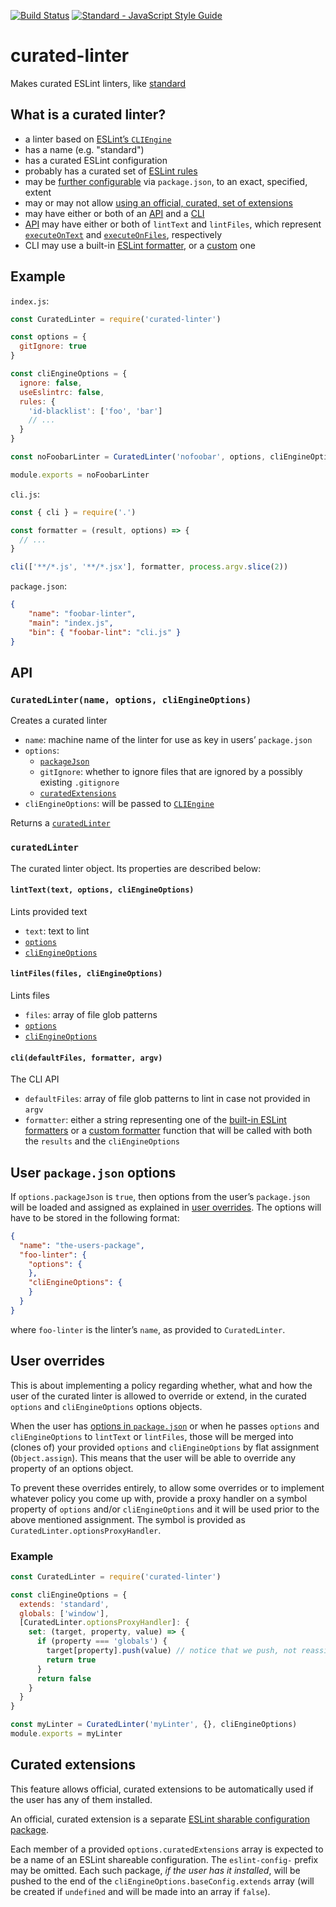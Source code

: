 [![Build Status](https://travis-ci.org/mightyiam/curated-linter.svg?branch=master)](https://travis-ci.org/mightyiam/curated-linter)
[![Standard - JavaScript Style Guide](https://cdn.rawgit.com/feross/standard/master/badge.svg)](https://github.com/feross/standard)

# curated-linter

Makes curated ESLint linters, like [standard](http://standardjs.com/)

## What is a curated linter?

- a linter based on [ESLint’s `CLIEngine`](http://eslint.org/docs/developer-guide/nodejs-api#cliengine)
- has a name (e.g. "standard")
- has a curated ESLint configuration
- probably has a curated set of [ESLint rules](http://eslint.org/docs/rules/)
- may be [further configurable](#user-overrides) via `package.json`, to an exact, specified, extent
- may or may not allow [using an official, curated, set of extensions](#curated-extensions)
- may have either or both of an [API](#api) and a [CLI](#cli)
- [API](#api) may have either or both of `lintText` and `lintFiles`, which represent [`executeOnText`](http://eslint.org/docs/developer-guide/nodejs-api#executeontext) and [`executeOnFiles`](http://eslint.org/docs/developer-guide/nodejs-api#executeonfiles), respectively
- CLI may use a built-in [ESLint formatter](http://eslint.org/docs/user-guide/formatters/), or a [custom](http://eslint.org/docs/developer-guide/working-with-custom-formatters) one

## Example

`index.js`:
```js
const CuratedLinter = require('curated-linter')

const options = {
  gitIgnore: true
}

const cliEngineOptions = {
  ignore: false,
  useEslintrc: false,
  rules: {
    'id-blacklist': ['foo', 'bar']
    // ...
  }
}

const noFoobarLinter = CuratedLinter('nofoobar', options, cliEngineOptions)

module.exports = noFoobarLinter
```

`cli.js`:
```js
const { cli } = require('.')

const formatter = (result, options) => {
  // ...
}

cli(['**/*.js', '**/*.jsx'], formatter, process.argv.slice(2))
```

`package.json`:
```json
{
	"name": "foobar-linter",
	"main": "index.js",
	"bin": { "foobar-lint": "cli.js" }
}
```

## API

### `CuratedLinter(name, options, cliEngineOptions)`

Creates a curated linter

- `name`:
  machine name of the linter for use as key in users’ `package.json`
- `options`:
  - [`packageJson`](#user-packagejson-options)
  - `gitIgnore`:
    whether to ignore files that are ignored by a possibly existing `.gitignore`
  - [`curatedExtensions`](#curated-extensions)
- `cliEngineOptions`:
	will be passed to [`CLIEngine`](http://eslint.org/docs/developer-guide/nodejs-api#cliengine)

Returns a [`curatedLinter`](#curatedlinter)

### `curatedLinter`

The curated linter object. Its properties are described below:

#### `lintText(text, options, cliEngineOptions)`

Lints provided text

- `text`:
  text to lint
- [`options`](#user-overrides)
- [`cliEngineOptions`](#overriding-and-extending)

#### `lintFiles(files, cliEngineOptions)`

Lints files

- `files`:
  array of file glob patterns
- [`options`](#overriding-and-extending)
- [`cliEngineOptions`](#overriding-and-extending)

#### `cli(defaultFiles, formatter, argv)`

The CLI API

- `defaultFiles`:
  array of file glob patterns to lint in case not provided in `argv`
- `formatter`:
  either a string representing one of the [built-in ESLint formatters](http://eslint.org/docs/user-guide/formatters/) or a [custom formatter](http://eslint.org/docs/developer-guide/working-with-custom-formatters) function that will be called with both the `results` and the `cliEngineOptions`

## User `package.json` options

If `options.packageJson` is `true`, then options from the user’s `package.json` will be loaded and assigned as explained in [user overrides](#user-overrides). The options will have to be stored in the following format:

```json
{
  "name": "the-users-package",
  "foo-linter": {
    "options": {
    },
    "cliEngineOptions": {
    }
  }
}
```

where `foo-linter` is the linter’s `name`, as provided to `CuratedLinter`.

## User overrides

This is about implementing a policy regarding whether, what and how the user of the curated linter is allowed to override or extend, in the curated `options` and `cliEngineOptions` options objects.

When the user has [options in `package.json`](#user-packagejson-options) or when he passes `options` and `cliEngineOptions` to `lintText` or `lintFiles`, those will be merged into (clones of) your provided `options` and `cliEngineOptions` by flat assignment (`Object.assign`). This means that the user will be able to override any property of an options object.

To prevent these overrides entirely, to allow some overrides or to implement whatever policy you come up with, provide a proxy handler on a symbol property of `options` and/or `cliEngineOptions` and it will be used prior to the above mentioned assignment. The symbol is provided as `CuratedLinter.optionsProxyHandler`.

### Example

```js
const CuratedLinter = require('curated-linter')

const cliEngineOptions = {
  extends: 'standard',
  globals: ['window'],
  [CuratedLinter.optionsProxyHandler]: {
    set: (target, property, value) => {
      if (property === 'globals') {
        target[property].push(value) // notice that we push, not reassign
        return true
      }
      return false
    }
  }
}

const myLinter = CuratedLinter('myLinter', {}, cliEngineOptions)
module.exports = myLinter
```

## Curated extensions

This feature allows official, curated extensions to be automatically used if the user has any of them installed.

An official, curated extension is a separate [ESLint sharable configuration package](http://eslint.org/docs/developer-guide/shareable-configs).

Each member of a provided `options.curatedExtensions` array is expected to be a name of an ESLint shareable configuration. The `eslint-config-` prefix may be omitted. Each such package, *if the user has it installed*, will be pushed to the end of the `cliEngineOptions.baseConfig.extends` array (will be created if `undefined` and will be made into an array if `false`).
